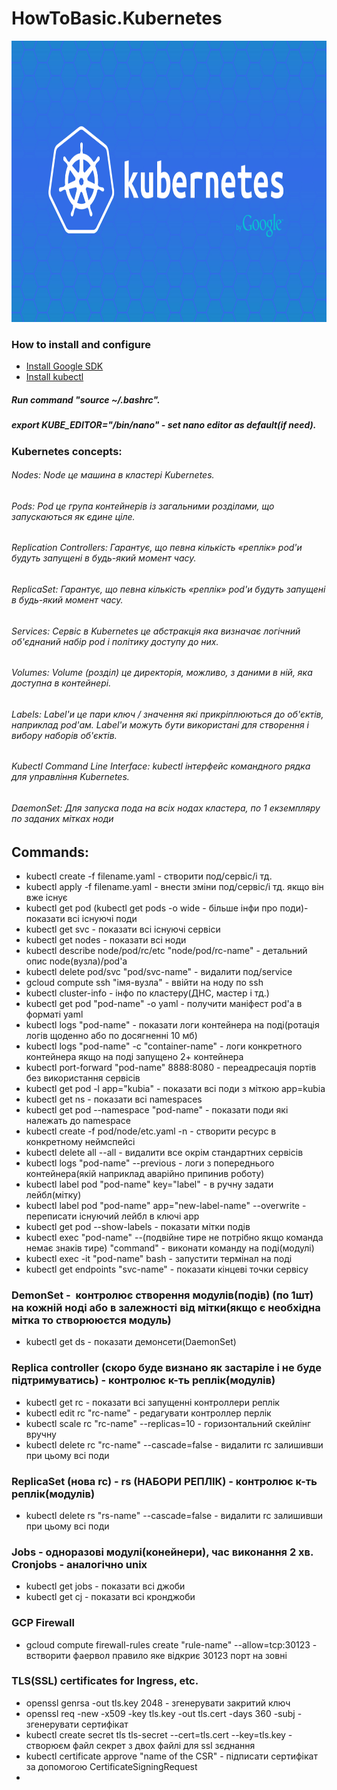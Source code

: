 # HowToBasic.Kubernetes
<p align="center">
  <img width="820" height="450" src="https://github.com/Simp1y/HowToBasic.-Kubernetes/blob/master/img/kubernetes_by_google.jpg">
</p>

### How to install and configure
- [Install Google SDK](https://cloud.google.com/sdk/docs/)
- [Install kubectl](https://kubernetes.io/docs/tasks/tools/install-kubectl/#install-kubectl-on-linux)
##### Run command "source ~/.bashrc".
##### export KUBE_EDITOR="/bin/nano" - set nano editor as default(if need).

### Kubernetes concepts:
###### Nodes: Node це машина в кластері Kubernetes.
###### Pods: Pod це група контейнерів із загальними розділами, що запускаються як єдине ціле.
###### Replication Controllers: Гарантує, що певна кількість «реплік» pod'и будуть запущені в будь-який момент часу.
###### ReplicaSet: Гарантує, що певна кількість «реплік» pod'и будуть запущені в будь-який момент часу.
###### Services: Сервіс в Kubernetes це абстракція яка визначає логічний об'єднаний набір pod і політику доступу до них.
###### Volumes: Volume (розділ) це директорія, можливо, з даними в ній, яка доступна в контейнері.
###### Labels: Label'и це пари ключ / значення які прикріплюються до об'єктів, наприклад pod'ам. Label'и можуть бути використані для створення і вибору наборів об'єктів.
###### Kubectl Command Line Interface: kubectl інтерфейс командного рядка для управління Kubernetes. 
###### DaemonSet: Для запуска пода на всіх нодах кластера, по 1 екземпляру по заданих мітках ноди 
## Commands:

- kubectl create -f filename.yaml - створити под/сервіс/і тд.
- kubectl apply -f filename.yaml - внести зміни под/сервіс/і тд. якщо він вже існує
- kubectl get pod (kubectl get pods -o wide - більше інфи про поди)- показати всі існуючі поди
- kubectl get svc - показати всі існуючі сервіси
- kubectl get nodes - показати всі ноди
- kubectl describe node/pod/rc/etc "node/pod/rc-name" - детальний опис node(вузла)/pod'a
- kubectl delete pod/svc "pod/svc-name" - видалити под/service
- gcloud compute ssh "імя-вузла" - ввійти на ноду по ssh
- kubectl cluster-info - інфо по кластеру(ДНС, мастер і тд.)
- kubectl get pod "pod-name" -o yaml - получити маніфест pod'a в форматі yaml
- kubectl logs "pod-name" - показати логи контейнера на поді(ротація логів щоденно або по досягненні 10 мб)
- kubectl logs "pod-name" -c "container-name" - логи конкретного контейнера якщо на поді запущено 2+ контейнера
- kubectl port-forward "pod-name" 8888:8080 - переадресація портів без використання сервісів
- kubectl get pod -l app="kubia"  - показати всі поди з міткою app=kubia
- kubectl get ns - показати всі namespaces
- kubectl get pod --namespace "pod-name" - показати поди які належать до namespace
- kubectl create -f pod/node/etc.yaml -n <custom-namespace> - створити ресурс в конкретному неймспейсі
- kubectl delete all --all - видалити все окрім стандартних сервісів 
- kubectl logs "pod-name" --previous - логи з попереднього контейнера(якій наприклад аварійно припинив роботу)
- kubectl label pod "pod-name" key="label" - в ручну задати лейбл(мітку)
- kubectl label pod "pod-name" app="new-label-name" --overwrite - переписати існуючий лейбл в ключі app
- kubectl get pod --show-labels - показати мітки подів
- kubectl exec "pod-name" --(подвійне тире не потрібно якщо команда немає знаків тире) "command" - виконати команду на поді(модулі)
- kubectl exec -it "pod-name" bash - запустити термінал на поді
- kubectl get endpoints "svc-name" - показати кінцеві точки сервісу 
### DemonSet -  контролює створення модулів(подів) (по 1шт) на кожній ноді або в залежності від мітки(якщо є необхідна мітка то створююєтся модуль) 
- kubectl get ds - показати демонсети(DaemonSet)  
### Replica controller (скоро буде визнано як застаріле і не буде підтримуватись) - контролює к-ть реплік(модулів)
- kubectl get rc - показати всі запущенні контроллери реплік
- kubectl edit rc "rc-name" - редагувати контроллер перлік
- kubectl scale rc "rc-name" --replicas=10 - горизонтальний скейлінг вручну
- kubectl delete rc "rc-name" --cascade=false - видалити rc залишивши при цьому всі поди

### ReplicaSet (нова rc) - rs (НАБОРИ РЕПЛІК) - контролює к-ть реплік(модулів)
- kubectl delete rs "rs-name" --cascade=false - видалити rc залишивши при цьому всі поди
### Jobs - одноразові модулі(конейнери), час виконання 2 хв. Cronjobs - аналогічно unix
- kubectl get jobs - показати всі джоби
- kubectl get cj - показати всі кронджоби
### GCP Firewall
- gcloud compute firewall-rules create "rule-name" --allow=tcp:30123 - встворити фаервол правило яке відкриє 30123 порт на зовні
### TLS(SSL) certificates for Ingress, etc.
- openssl genrsa -out tls.key 2048 - згенерувати закритий ключ
- openssl req -new -x509 -key tls.key -out tls.cert -days 360 -subj - згенерувати сертифікат
- kubectl create secret tls tls-secret --cert=tls.cert --key=tls.key - створюєм файл секрет з двох файлі для ssl зєднання
- kubectl certificate approve "name of the CSR" - підписати сертифікат за допомогою CertificateSigningRequest
- 
